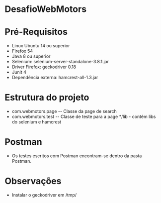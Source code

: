 # DesafioWebMotors

# Pré-Requisitos

* Linux Ubuntu 14 ou superior
* Firefox 54
* Java 8 ou superior
* Selenium: selenium-server-standalone-3.8.1.jar
* Driver Firefox: geckodriver 0.18
* Junit 4
* Dependência externa: hamcrest-all-1.3.jar

# Estrutura do projeto

* com.webmotors.page -- Classe da page de search 
* com.webmotors.test -- Classe de teste para a page */lib - contém libs do selenium e hamcrest

# Postman

* Os testes escritos com Postman encontram-se dentro da pasta Postman.

# Observações

* Instalar o geckodriver em /tmp/
